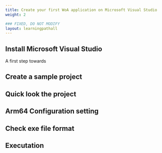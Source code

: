 ```yaml
---
title: Create your first WoA application on Microsoft Visual Studio
weight: 2

### FIXED, DO NOT MODIFY
layout: learningpathall
---
```


## Install Microsoft Visual Studio 
A first step towards 


## Create a sample project 

## Quick look the project

## Arm64 Configuration setting

## Check exe file format

## Executation 


